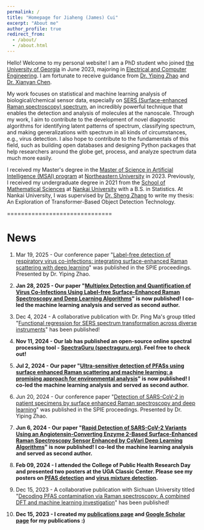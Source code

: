 ```yaml
---
permalink: /
title: "Homepage for Jiaheng (James) Cui"
excerpt: "About me"
author_profile: true
redirect_from: 
  - /about/
  - /about.html
---
```

Hello! Welcome to my personal website! I am a PhD student who joined [the University of Georgia](https://www.uga.edu/) in June 2023, majoring in [Electrical and Computer Engineering](https://www.engineering.uga.edu/phd-engineering/electrical-and-computer). I am fortunate to receive guidance from [Dr. Yiping Zhao](https://www.zhao-nano-lab.com/) and [Dr. Xianyan Chen](https://publichealth.uga.edu/faculty-member/xianyan-chen/).

My work focuses on statistical and machine learning analysis of biological/chemical sensor data, especially on [SERS (Surface-enhanced Raman spectroscopy) spectrum](https://en.wikipedia.org/wiki/Surface-enhanced_Raman_spectroscopy), an incredibly powerful technique that enables the detection and analysis of molecules at the nanoscale. Through my work, I aim to contribute to the development of novel diagnostic algorithms for identifying latent patterns of spectrum, classifying spectrum, and making generalizations with spectrum in all kinds of circumstances, e.g., virus detection. I also hope to contribute to the fundamentals of this field, such as building open databases and designing Python packages that help researchers around the globe get, process, and analyze spectrum data much more easily.

I received my Master's degree in the [Master of Science in Artificial Intelligence (MSAI) program](https://www.khoury.northeastern.edu/programs/artificial-intelligence-ms/) at [Northeastern University](https://www.northeastern.edu/) in 2023. Previously, I received my undergraduate degree in 2021 from the [School of Mathematical Sciences](http://en.math.nankai.edu.cn/main.htm) at [Nankai University](https://en.nankai.edu.cn/) with a B.S. in Statistics. At Nankai University, I was supervised by [Dr. Sheng Zhang](http://en.math.nankai.edu.cn/2015/1112/c4059a32165/page.htm) to write my thesis: An Exploration of Transformer-Based Object Detection Technology.

==============================
# News

1. Mar 19, 2025 - Our conference paper "<a href="https://www.spiedigitallibrary.org/conference-proceedings-of-spie/13298/1329802/Label-free-detection-of-respiratory-virus-co-infections--integrating/10.1117/12.3046246.full">Label-free detection of respiratory virus co-infections: integrating surface-enhanced Raman scattering with deep learning</a>" was published in the SPIE proceedings. Presented by Dr. Yiping Zhao.

1. <strong>Jan 28, 2025 - Our paper "<a href="https://pubs.acs.org/doi/full/10.1021/acssensors.4c03209">Multiplex Detection and Quantification of Virus Co-Infections Using Label-free Surface-Enhanced Raman Spectroscopy and Deep Learning Algorithms</a>" is now published! I co-led the machine learning analysis and served as second author.</strong>

1. Dec 4, 2024 - A collaborative publication with Dr. Ping Ma's group titled "<a href="https://pubs.rsc.org/en/content/articlehtml/2025/an/d4an01177e">Functional regression for SERS spectrum transformation across diverse instruments</a>" has been published!

1. <strong>Nov 11, 2024 - Our lab has published an open-source online spectral processing tool - <a href="https://spectraguru.org">SpectraGuru (spectraguru.org)</a>. Feel free to check out!</strong>

1. <strong>Jul 2, 2024 - Our paper "<a href="https://pubs.rsc.org/en/content/articlehtml/2024/sd/d4sd00052h">Ultra-sensitive detection of PFASs using surface enhanced Raman scattering and machine learning: a promising approach for environmental analysis</a>" is now published! I co-led the machine learning analysis and served as second author.</strong>

1. Jun 20, 2024 - Our conference paper "<a href="https://www.spiedigitallibrary.org/conference-proceedings-of-spie/12999/129991I/Detection-of-SARS-CoV-2-in-patient-specimens-by-surface/10.1117/12.3021632.full">Detection of SARS-CoV-2 in patient specimens by surface enhanced Raman spectroscopy and deep learning</a>" was published in the SPIE proceedings. Presented by Dr. Yiping Zhao.

1. <strong>Jun 6, 2024 - Our paper "<a href="https://pubs.acs.org/doi/full/10.1021/acssensors.4c00488">Rapid Detection of SARS-CoV-2 Variants Using an Angiotensin-Converting Enzyme 2-Based Surface-Enhanced Raman Spectroscopy Sensor Enhanced by CoVari Deep Learning Algorithms</a>" is now published! I co-led the machine learning analysis and served as second author.</strong>

1. <strong>Feb 09, 2024 - I attended the College of Public Health Research Day and presented two posters at the UGA Classic Center. Please see my posters on <a href="https://jimcui3.github.io/files/02092024%20-%20PFAS_Poster_36x56.pdf">PFAS detection</a> and <a href="https://jimcui3.github.io/files/02092024%20-%20Virus_Mixture_Poster_36x56.pdf">virus mixture detection</a>.</strong>

1. Dec 15, 2023 - A collaborative publication with Sichuan University titled "<a href="https://www.sciencedirect.com/science/article/pii/S030438942302544X">Decoding PFAS contamination via Raman spectroscopy: A combined DFT and machine learning investigation</a>" has been published!

1. <strong>Dec 15, 2023 - I created my <a href="https://jimcui3.github.io/publications/">publications page</a> and <a href="https://scholar.google.com/citations?user=zXVzYK8AAAAJ&hl=en">Google Scholar page</a> for my publications :)</strong>

<!-- **$\leftarrow$ Please feel free to connect with me for any collaboration opportunities or discussions related to this fascinating field!** --> 

<!-- * This webpage is still under construction! I'll add more things to it in the future. --> 

<!-- # Still under construction... --> 

